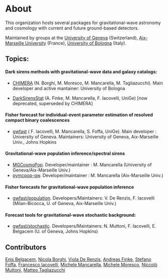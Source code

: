 # About

This organization hosts several packages for gravitational-wave astronomy and cosmology with current and future ground-based detectors.

Maintained by groups at the [University of Geneva](<https://fiteoweb.unige.ch/~maggiore/index.html>) (Switzerland), [Aix-Marseille University](<https://www.cpt.univ-mrs.fr/~mancarella>) (France), [University of Bologna](<https://mmoresco.gitlab.io/home/#>) (Italy).


## Topics:

#### Dark sirens methods with gravitational-wave data and galaxy catalogs: 
* [CHIMERA](<https://github.com/CosmoStatGW/CHIMERA>) (N. Borghi, M. Moresco, M. Mancarella, M. Tagliazucchi). Main developer and active mantainer: University of Bologna

* [DarkSirensStat](<https://github.com/CosmoStatGW/DarkSirensStat>) (A. Finke, M. Mancarella, F. Iacovelli, UniGe) [now deprecated, superseded by CHIMERA]

#### Fisher forecast for individual-event parameter estimation of resolved compact binary coalescences

* [gwfast](<https://github.com/CosmoStatGW/gwfast>) ( F. Iacovelli, M. Mancarella, S. Foffa, UniGe). Main developer : University of Geneva. Maintainers: University of Geneva, Aix-Marseille Univ., Johns Hopkins


#### Gravitational-wave population inference/spectral sirens
* [MGCosmoPop](<https://github.com/CosmoStatGW/MGCosmoPop>). Developer/maintainer : M. Mancarella (University of Geneva/Aix-Marseille Univ.)
* [pymcpop-gw](<https://github.com/CosmoStatGW/pymcpop-gw>).  Developer/maintainer : M. Mancarella (Aix-Marseille Univ.)

#### Fisher forecasts for gravitational-wave population inference

* [gwfast/population](<https://github.com/CosmoStatGW/gwfast/gwfast/population>). Developers/Maintainers: V. De Renzis, F. Iacovelli (Milan-Bicocca, U. of Geneva, Aix-Marseille Univ.)



#### Forecast tools for gravitational-wave stochastic background: 

* [gwfast/stochastic](<https://github.com/CosmoStatGW/gwfast/gwfast/stochastic>). Developers/Maintainers: N. Muttoni, F. Iacovelli, E. Belgacem (U. of Geneva, Johns Hopkins)


## Contributors
[Enis Belgacem](<https://github.com/enisbelgacem2>),
[Nicola Borghi](<https://github.com/nicoborghi>), 
[Viola De Renzis](<https://github.com/ViolaDeRenzis>),
[Andreas Finke](<https://github.com/AndreasFinke>),
[Stefano Foffa](<https://github.com/stefanofoffa>),
[Francesco Iacovelli](<https://github.com/FrancescoIacovelli>),
[Michele Mancarella](<https://www.cpt.univ-mrs.fr/~mancarella>),
[Michele Moresco](<https://github.com/michelemoresco>),
[Niccolò Muttoni](<https://github.com/nmutto>),
[Matteo Tagliazucchi](<https://github.com/mtagliazucchi>)
